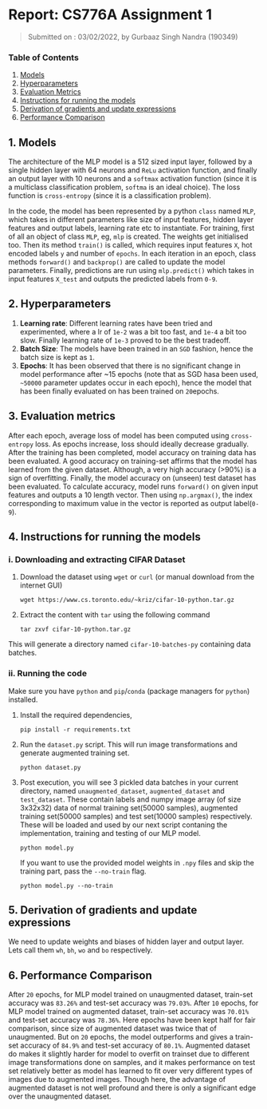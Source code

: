 # Report: CS776A Assignment 1 
> Submitted on : 03/02/2022, by Gurbaaz Singh Nandra (190349)

### Table of Contents

1. [Models](#1-models)
2. [Hyperparameters](#2-hyperparameters)
3. [Evaluation Metrics](#3-evaluation-metrics)
4. [Instructions for running the models](#4-instructions-for-running-the-models)
5. [Derivation of gradients and update expressions](#5-derivation-of-gradients-and-update-expressions)
6. [Performance Comparison](#6-performance-comparison)

## 1. Models

The architecture of the MLP model is a 512 sized input layer, followed by a single hidden layer with 64 neurons and `ReLu` activation function, and finally an output layer with 10 neurons and a `softmax` activation function (since it is a multiclass classification problem, `softma` is an ideal choice). The loss function is `cross-entropy` (since it is a classification problem). 

In the code, the model has been represented by a python `class` named `MLP`, which takes in different parameters like size of input features, hidden layer features and output labels, learning rate etc to instantiate. For training, first of all an object of class `MLP`, eg, `mlp` is created. The weights get initialised too. Then its method `train()` is called, which requires input features `X`, hot encoded labels `y` and number of `epochs`. In each iteration in an epoch, class methods `forward()` and `backprop()` are called to update the model parameters. Finally, predictions are run using `mlp.predict()` which takes in input features `X_test` and outputs the predicted labels from `0-9`.

## 2. Hyperparameters

1. **Learning rate**: Different learning rates have been tried and experimented, where a lr of `1e-2` was a bit too fast, and `1e-4` a bit too slow. Finally learning rate of `1e-3` proved to be the best tradeoff.
2. **Batch Size**: The models have been trained in an `SGD` fashion, hence the batch size is kept as `1`.
3. **Epochs**: It has been observed that there is no significant change in model performance after ~15 epochs (note that as SGD hasa been used, `~50000` parameter updates occur in each epoch), hence the model that has been finally evaluated on has been trained on `20`epochs.


## 3. Evaluation metrics

After each epoch, average loss of model has been computed using `cross-entropy` loss. As epochs increase, loss should ideally decrease gradually. After the training has been completed, model accuracy on training data has been evaluated. A good accuracy on training-set affirms that the model has learned from the given dataset. Although, a very high accuracy (>90%) is a sign of overfitting. Finally, the model accuracy on (unseen) test dataset has been evaluated. To calculate accuracy, model runs `forward()` on given input features and outputs a 10 length vector. Then using `np.argmax()`, the index corresponding to maximum value in the vector is reported as output label(`0-9`). 

## 4. Instructions for running the models

### i. Downloading and extracting CIFAR Dataset

1. Download the dataset using `wget` or `curl` (or manual download from the internet GUI)
    ```
    wget https://www.cs.toronto.edu/~kriz/cifar-10-python.tar.gz
    ```

2. Extract the content with `tar` using the following command
    ```
    tar zxvf cifar-10-python.tar.gz 
    ```

This will generate a directory named `cifar-10-batches-py` containing data batches.


### ii. Running the code

Make sure you have `python` and `pip`/`conda` (package managers for `python`) installed.

1. Install the required dependencies,

    ```
    pip install -r requirements.txt
    ```

2. Run the `dataset.py` script. This will run image transformations and generate augmented training set.

    ```
    python dataset.py
    ```

3. Post execution, you will see 3 pickled data batches in your current directory, named `unaugmented_dataset`, `augmented_dataset` and `test_dataset`. These contain labels and numpy image array (of size 3x32x32) data of normal training set(50000 samples), augmented training set(50000 samples) and test set(10000 samples) respectively. These will be loaded and used by our next script contaning the implementation, training and testing of our MLP model.
    ```
    python model.py
    ```
    If you want to use the provided model weights in `.npy` files and skip the training part, pass the `--no-train` flag.
    ```
    python model.py --no-train
    ```

## 5. Derivation of gradients and update expressions

We need to update weights and biases of hidden layer and output layer. Lets call them `wh`, `bh`, `wo` and `bo` respectively.


## 6. Performance Comparison

After `20` epochs, for MLP model trained on unaugmented dataset, train-set accuracy was `83.26%` and test-set accuracy was `79.03%`. After `10` epochs, for MLP model trained on augmented dataset, train-set accuracy was `70.01%` and test-set accuracy was `78.36%`. Here epochs have been kept half for fair comparison, since size of augmented dataset was twice that of unaugmented. But on `20` epochs, the model outperforms and gives a train-set accuracy of `84.9%` and test-set accuracy of `80.1%`. Augmented dataset do makes it slightly harder for model to overfit on trainset due to different image transformations done on samples, and it makes performance on test set relatively better as model has learned to fit over very different types of images due to augmented images. Though here, the advantage of augmented dataset is not well profound and there is only a significant edge over the unaugmented dataset. 
    